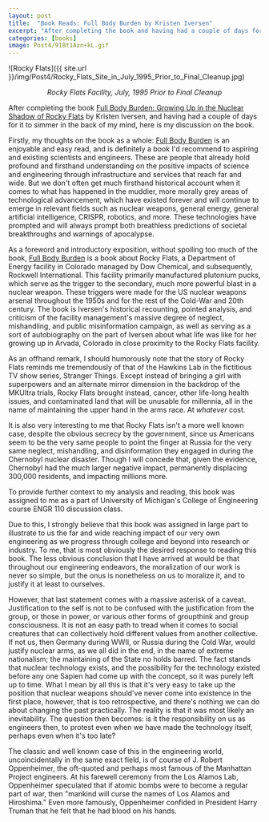 ```yaml
---
layout: post
title:  "Book Reads: Full Body Burden by Kristen Iversen"
excerpt: "After completing the book and having had a couple of days for it to simmer in the back of my mind, here is my discussion on the book."
categories: [books]
image: Post4/91Bt1Azn+kL.gif
---
```


![Rocky Flats]({{ site.url }}/img/Post4/Rocky_Flats_Site_in_July_1995_Prior_to_Final_Cleanup.jpg)
<div align="center"> <i> Rocky Flats Facility, July, 1995 Prior to Final Cleanup </i> </div>
</p>
After completing the book <u>Full Body Burden: Growing Up in the Nuclear Shadow of Rocky Flats</u> by Kristen Iversen, and having had a couple of days for it to simmer in the back of my mind, here is my discussion on the book.
</p>
Firstly, my thoughts on the book as a whole: <u>Full Body Burden</u> is an enjoyable and easy read, and is definitely a book I'd recommend to aspiring and existing scientists and engineers. These are people that already hold profound and firsthand understanding on the positive impacts of science and engineering through infrastructure and services that reach far and wide. But we don't often get much firsthand historical account when it comes to what has happened in the muddier, more morally grey areas of technological advancement, which have existed forever and will continue to emerge in relevant fields such as nuclear weapons, general energy, general artificial intelligence, CRISPR, robotics, and more. These technologies have prompted and will always prompt both breathless predictions of societal breakthroughs and warnings of apocalypse.
</p>
As a foreword and introductory exposition, without spoiling too much of the book, <u>Full Body Burden</u> is a book about Rocky Flats, a Department of Energy facility in Colorado managed by Dow Chemical, and subsequently, Rockwell International. This facility primarily manufactured plutonium pucks, which serve as the trigger to the secondary, much more powerful blast in a nuclear weapon. These triggers were made for the US nuclear weapons arsenal throughout the 1950s and for the rest of the Cold-War and 20th century. The book is Iversen's historical recounting, pointed analysis, and criticism of the facility management's massive degree of neglect, mishandling, and public misinformation campaign, as well as serving as a sort of autobiography on the part of Iversen about what life was like for her growing up in Arvada, Colorado in close proximity to the Rocky Flats facility.
</p>
As an offhand remark, I should humorously note that the story of Rocky Flats reminds me tremendously of that of the Hawkins Lab in the fictitious TV show series, Stranger Things. Except instead of bringing a girl with superpowers and an alternate mirror dimension in the backdrop of the MKUltra trials, Rocky Flats brought instead, cancer, other life-long health issues, and contaminated land that will be unusable for millennia, all in the name of maintaining the upper hand in the arms race. At <i>whatever</i> cost.
</p>
It is also very interesting to me that Rocky Flats isn't a more well known case, despite the obvious secrecy by the government, since us Americans seem to be the very same people to point the finger at Russia for the very same neglect, mishandling, and disinformation they engaged in during the Chernobyl nuclear disaster. Though I will concede that, given the evidence, Chernobyl had the much larger negative impact, permanently displacing 300,000 residents, and impacting millions more.
</p>
To provide further context to my analysis and reading, this book was assigned to me as a part of University of Michigan's College of Engineering course ENGR 110 discussion class.

Due to this, I strongly believe that this book was assigned in large part to illustrate to us the far and wide reaching impact of our very own engineering as we progress through college and beyond into research or industry. To me, that is most obviously the desired response to reading this book. The less obvious conclusion that I have arrived at would be that throughout our engineering endeavors, the moralization of our work is never so simple, but the onus is nonetheless on us to moralize it, and to justify it at least to ourselves.

However, that last statement comes with a massive asterisk of a caveat.  Justification to the self is not to be confused with the justification from the group, or those in power, or various other forms of groupthink and group consciousness. It is not an easy path to tread when it comes to social creatures that can collectively hold different values from another collective. If not us, then Germany during WWII, or Russia during the Cold War, would justify nuclear arms, as we all did in the end, in the name of extreme nationalism; the maintaining of the State no holds barred. The fact stands that nuclear technology exists, and the possibility for the technology existed before any one Sapien had come up with the concept, so it was purely left up to time. What I mean by all this is that it's very easy to take up the position that nuclear weapons should've never come into existence in the first place, however, that is too retrospective, and there's nothing we can do about changing the past practically. The reality is that it was most likely an inevitability. The question then becomes: is it the responsibility on us as engineers then, to protest even when we have made the technology itself, perhaps even when it's too late?

The classic and well known case of this in the engineering world, uncoincidentally in the same exact field, is of course of J. Robert Oppenheimer, the oft-quoted and perhaps most famous of the Manhattan Project engineers. At his farewell ceremony from the Los Alamos Lab, Oppenheimer speculated that if atomic bombs were to become a regular part of war, then "mankind will curse the names of Los Alamos and Hiroshima." Even more famously, Oppenheimer confided in President Harry Truman that he felt that he had blood on his hands.
